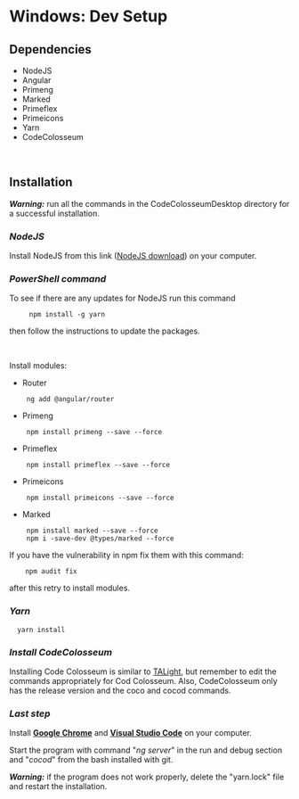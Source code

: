 # Windows: Dev Setup

## Dependencies

- NodeJS
- Angular
- Primeng
- Marked
- Primeflex
- Primeicons
- Yarn
- CodeColosseum

<br>

## Installation

***Warning:*** run all the commands in the CodeColosseumDesktop directory for a successful installation.

### ***NodeJS***

Install NodeJS from this link ([NodeJS download](https://nodejs.org/it/download)) on your computer.

### ***PowerShell command***

To see if there are any updates for NodeJS run this command

```shell
     npm install -g yarn
```

then follow the instructions to update the packages.

<br>

Install modules:

- Router

    ```shell
     ng add @angular/router
    ```

- Primeng

    ```shell
     npm install primeng --save --force
    ```

- Primeflex

    ```shell
     npm install primeflex --save --force
    ```

- Primeicons

    ```shell
     npm install primeicons --save --force
    ```

- Marked

    ```shell
     npm install marked --save --force
     npm i -save-dev @types/marked --force
    ```

If you have the vulnerability in npm fix them with this command:

```shell
    npm audit fix
```

after this retry to install modules.

### ***Yarn***

```shell
  yarn install
```

### ***Install CodeColosseum***

Installing Code Colosseum is similar to [TALight](https://github.com/romeorizzi/TALight/wiki/EN_Installation-on-Windows), but remember to edit the commands appropriately for Cod Colosseum. Also, CodeColosseum only has the release version and the coco and cocod commands.

### ***Last step***

Install **<u>Google Chrome</u>** and **<u>Visual Studio Code</u>** on your computer.

Start the program with command "*ng server*" in the run and debug section and "*cocod*" from the bash installed with git.

***Warning:*** if the program does not work properly, delete the "yarn.lock" file and restart the installation.

